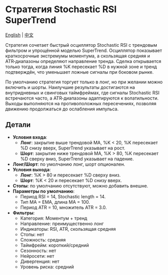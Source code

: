 # Стратегия Stochastic RSI SuperTrend
[English](README.md) | [中文](README_cn.md)

Стратегия сочетает быстрый осциллятор Stochastic RSI с трендовым фильтром и
упрощённой моделью SuperTrend. Осциллятор показывает краткосрочные экстремумы
моментума, а скользящая средняя и ATR‑диапазоны определяют направление тренда.
Сделка открывается только тогда, когда линия %K пересекает %D в нужной зоне и
тренд подтверждён, что уменьшает ложные сигналы при боковом рынке.

По умолчанию стратегия торгует только в лонг, но при желании можно включить и
шорты. Наилучшие результаты достигаются на внутридневных и свинговых таймфреймах,
где сигналы Stochastic RSI встречаются часто, а ATR‑диапазоны адаптируются к
волатильности. Выходы выполняются на противоположных пересечениях, позволяя
движению продолжаться до ослабления импульса.

## Детали

- **Условия входа**:
  - **Лонг**: закрытие выше трендовой MA, %K < 20, %K пересекает %D снизу вверх, SuperTrend указывает на рост.
  - **Шорт**: закрытие ниже трендовой MA, %K > 80, %K пересекает %D сверху вниз, SuperTrend указывает на падение.
- **Лонг/Шорт**: по умолчанию лонг, шорт опционален.
- **Условия выхода**:
  - **Лонг**: %K > 80 и пересекает %D сверху вниз.
  - **Шорт**: %K < 20 и пересекает %D снизу вверх.
- **Стопы**: по умолчанию отсутствуют, можно добавить внешне.
- **Параметры по умолчанию**:
  - Период RSI = 14, Stochastic length = 14.
  - Тип MA = EMA, длина MA = 100.
  - Период ATR = 10, множитель ATR = 3.0.
- **Фильтры**:
  - Категория: Моментум + тренд
  - Направление: преимущественно лонг
  - Индикаторы: RSI, ATR, скользящая средняя
  - Стопы: нет
  - Сложность: средняя
  - Таймфрейм: короткий/средний
  - Сезонность: нет
  - Нейросети: нет
  - Дивергенция: нет
  - Уровень риска: средний
